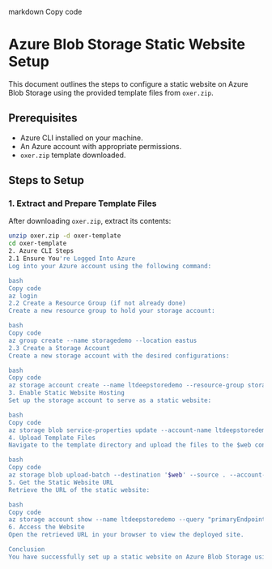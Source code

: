 markdown
Copy code
# Azure Blob Storage Static Website Setup

This document outlines the steps to configure a static website on Azure Blob Storage using the provided template files from `oxer.zip`.

## Prerequisites

- Azure CLI installed on your machine.
- An Azure account with appropriate permissions.
- `oxer.zip` template downloaded.

## Steps to Setup

### 1. Extract and Prepare Template Files

After downloading `oxer.zip`, extract its contents:

```bash
unzip oxer.zip -d oxer-template
cd oxer-template
2. Azure CLI Steps
2.1 Ensure You're Logged Into Azure
Log into your Azure account using the following command:

bash
Copy code
az login
2.2 Create a Resource Group (if not already done)
Create a new resource group to hold your storage account:

bash
Copy code
az group create --name storagedemo --location eastus
2.3 Create a Storage Account
Create a new storage account with the desired configurations:

bash
Copy code
az storage account create --name ltdeepstoredemo --resource-group storagedemo --location eastus --sku Standard_RAGRS --kind StorageV2 --min-tls-version TLS1_2 --allow-blob-public-access false
3. Enable Static Website Hosting
Set up the storage account to serve as a static website:

bash
Copy code
az storage blob service-properties update --account-name ltdeepstoredemo --static-website --index-document index.html --404-document 404.html
4. Upload Template Files
Navigate to the template directory and upload the files to the $web container:

bash
Copy code
az storage blob upload-batch --destination '$web' --source . --account-name ltdeepstoredemo
5. Get the Static Website URL
Retrieve the URL of the static website:

bash
Copy code
az storage account show --name ltdeepstoredemo --query "primaryEndpoints.web" --output tsv
6. Access the Website
Open the retrieved URL in your browser to view the deployed site.

Conclusion
You have successfully set up a static website on Azure Blob Storage using the oxer template.
